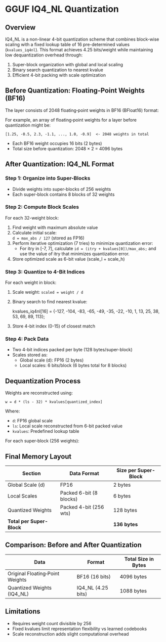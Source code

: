 # GGUF IQ4_NL Quantization

## Overview

IQ4_NL is a non-linear 4-bit quantization scheme that combines block-wise scaling with a fixed lookup table of 16 pre-determined values (`kvalues_iq4nl`). This format achieves 4.25 bits/weight while maintaining low dequantization overhead through:

1. Super-block organization with global and local scaling
2. Binary search quantization to nearest kvalue
3. Efficient 4-bit packing with scale optimization

## Before Quantization: Floating-Point Weights (BF16)

The layer consists of 2048 floating‑point weights in BF16 (BFloat16) format:

For example, an array of floating‑point weights for a layer before quantization might be:

    [1.25, -0.5, 2.3, -1.1, ..., 1.0, -0.9]  <- 2048 weights in total

- Each BF16 weight occupies 16 bits (2 bytes)
- Total size before quantization: 2048 × 2 = 4096 bytes

## After Quantization: IQ4_NL Format

### Step 1: Organize into Super-Blocks
- Divide weights into super-blocks of 256 weights
- Each super-block contains 8 blocks of 32 weights

### Step 2: Compute Block Scales
For each 32-weight block:
1. Find weight with maximum absolute value
2. Calculate initial scale:  
   `d = max_abs / 127` (stored as FP16)
3. Perform iterative optimization (7 tries) to minimize quantization error:
   * For itry in [-7, 7], calculate `id = (itry + kvalues[0])/max_abs;` and use the value of itry that minimizes quantization error.
4. Store optimized scale as 6-bit value (scale_l + scale_h)

### Step 3: Quantize to 4-Bit Indices
For each weight in block:
1. Scale weight: `scaled = weight / d`
2. Binary search to find nearest kvalue:

    kvalues_iq4nl[16] = {-127, -104, -83, -65, -49, -35, -22, -10, 1, 13, 25, 38, 53, 69, 89, 113};

3. Store 4-bit index (0-15) of closest match

### Step 4: Pack Data
- Two 4-bit indices packed per byte (128 bytes/super-block)
- Scales stored as:
  - Global scale (d): FP16 (2 bytes)
  - Local scales: 6 bits/block (6 bytes total for 8 blocks)

## Dequantization Process

Weights are reconstructed using:

    w = d * (ls - 32) * kvalues[quantized_index]

Where:
- `d`: FP16 global scale
- `ls`: Local scale reconstructed from 6-bit packed value
- `kvalues`: Predefined lookup table

For each super‑block (256 weights):


## Final Memory Layout

| Section                | Data Format             | Size per Super-Block |
|------------------------|-------------------------|----------------------|
| Global Scale (d)       | FP16                    | 2 bytes              |
| Local Scales           | Packed 6-bit (8 blocks) | 6 bytes              |
| Quantized Weights      | Packed 4-bit (256 wts)  | 128 bytes            |
| **Total per Super-Block** |                      | **136 bytes**        |

## Comparison: Before and After Quantization

| Data                                   | Format             | Total Size in Bytes |
|----------------------------------------|--------------------|---------------------|
| Original Floating‑Point Weights       | BF16 (16 bits)     | 4096 bytes          |
| Quantized Weights (IQ4_NL)            | IQ4_NL (4.25 bits) | 1088 bytes          |

## Limitations
- Requires weight count divisible by 256
- Fixed kvalues limit representation flexibility vs learned codebooks
- Scale reconstruction adds slight computational overhead